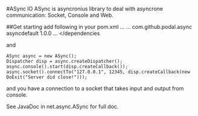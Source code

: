 #ASync IO
ASync is asyncronius library to deal with asyncrone
communication: Socket, Console and Web.

##Get starting
add following in your pom.xml
<project>
...
	<dependencies>
		...
		<dependency>
			<groupId>com.github.podal.async</groupId>
			<artifactId>asyncdefault</artifactId>
			<version>1.0.0</version>
		</dependency>
		...
	</dependencies
</project>

and

	ASync async = new ASync();
	Dispatcher disp = async.createDispatcher();
	async.console().start(disp.createCallback());
	async.socket().connectTo("127.0.0.1", 12345, disp.createCallback(new DoExit("Server did close!")));

and you have a connection to a socket that takes input and output from console.

See JavaDoc in net.async.ASync for full doc.